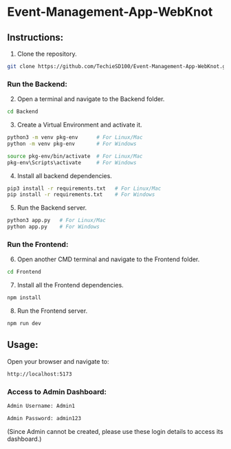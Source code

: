 # Event-Management-App-WebKnot
## Instructions:
1. Clone the repository.
```sh
git clone https://github.com/TechieSD100/Event-Management-App-WebKnot.git
```
### Run the Backend:
2. Open a terminal and navigate to the Backend folder.
```sh
cd Backend
```
3. Create a Virtual Environment and activate it.

```sh
python3 -m venv pkg-env      # For Linux/Mac
python -m venv pkg-env       # For Windows
```
```sh
source pkg-env/bin/activate  # For Linux/Mac
pkg-env\Scripts\activate     # For Windows
```
4. Install all backend dependencies.
```sh
pip3 install -r requirements.txt   # For Linux/Mac
pip install -r requirements.txt    # For Windows
```
5. Run the Backend server.
```sh
python3 app.py   # For Linux/Mac
python app.py    # For Windows
```
### Run the Frontend:
6. Open another CMD terminal and navigate to the Frontend folder.
```sh
cd Frontend
```
7. Install all the Frontend dependencies.
```sh
npm install
```
8. Run the Frontend server.
```sh
npm run dev
```
## Usage:
Open your browser and navigate to:
```sh
http://localhost:5173
```
### Access to Admin Dashboard:
```sh
Admin Username: Admin1
```
```sh
Admin Password: admin123
```
(Since Admin cannot be created, please use these login details to access its dashboard.)
